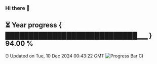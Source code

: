 ### Hi there 👋
⏳ Year progress { ████████████████████████████▁▁ } 94.00 %
---
⏰ Updated on Tue, 10 Dec 2024 00:43:22 GMT
![Progress Bar CI](https://github.com/Moyi321/Moyi321/workflows/Progress%20Bar%20CI/badge.svg)
